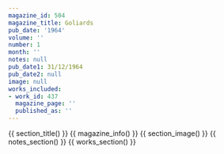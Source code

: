 ```yaml
---
magazine_id: 504
magazine_title: Goliards
pub_date: '1964'
volume: ''
number: 1
month: ''
notes: null
pub_date1: 31/12/1964
pub_date2: null
image: null
works_included:
- work_id: 437
  magazine_page: ''
  published_as: ''
---
```


{{ section_title() }}
{{ magazine_info() }}
{{ section_image() }}
{{ notes_section() }}
{{ works_section() }}
